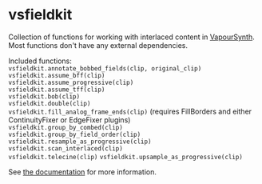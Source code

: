 # vsfieldkit
Collection of functions for working with interlaced content in
[VapourSynth](http://www.vapoursynth.com/). Most functions don't have any 
external dependencies.

Included functions:  
`vsfieldkit.annotate_bobbed_fields(clip, original_clip)`  
`vsfieldkit.assume_bff(clip)`  
`vsfieldkit.assume_progressive(clip)`  
`vsfieldkit.assume_tff(clip)`  
`vsfieldkit.bob(clip)`  
`vsfieldkit.double(clip)`  
`vsfieldkit.fill_analog_frame_ends(clip)`
(requires FillBorders and either ContinuityFixer or EdgeFixer plugins)  
`vsfieldkit.group_by_combed(clip)`  
`vsfieldkit.group_by_field_order(clip)`  
`vsfieldkit.resample_as_progressive(clip)`  
`vsfieldkit.scan_interlaced(clip)`  
`vsfieldkit.telecine(clip)`
`vsfieldkit.upsample_as_progressive(clip)`

See [the documentation](https://vsfieldkit.justinarthur.com/) for more information.

